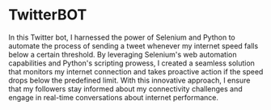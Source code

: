 # TwitterBOT
In this Twitter bot, I harnessed the power of Selenium and Python to automate the process of sending a tweet whenever my internet speed falls below a certain threshold. By leveraging Selenium's web automation capabilities and Python's scripting prowess, I created a seamless solution that monitors my internet connection and takes proactive action if the speed drops below the predefined limit. With this innovative approach, I ensure that my followers stay informed about my connectivity challenges and engage in real-time conversations about internet performance.

